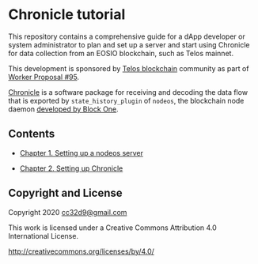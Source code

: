# Chronicle tutorial

This repository contains a comprehensive guide for a dApp developer or
system administrator to plan and set up a server and start using
Chronicle for data collection from an EOSIO blockchain, such as Telos
mainnet.

This development is sponsored by [Telos
blockchain](https://www.telos.net/) community as part of [Worker
Proposal #95](https://chainspector.io/governance/worker-proposals/95).

[Chronicle](https://github.com/EOSChronicleProject/eos-chronicle) is a
software package for receiving and decoding the data flow that is
exported by `state_history_plugin` of `nodeos`, the blockchain node
daemon [developed by Block One](https://developers.eos.io/).


## Contents

* [Chapter 1. Setting up a nodeos server](01_nodeos_server_setup.md)

* [Chapter 2. Setting up Chronicle](02_chronicle_setup.md)





## Copyright and License

Copyright 2020 cc32d9@gmail.com

This work is licensed under a Creative Commons Attribution 4.0
International License.

http://creativecommons.org/licenses/by/4.0/
